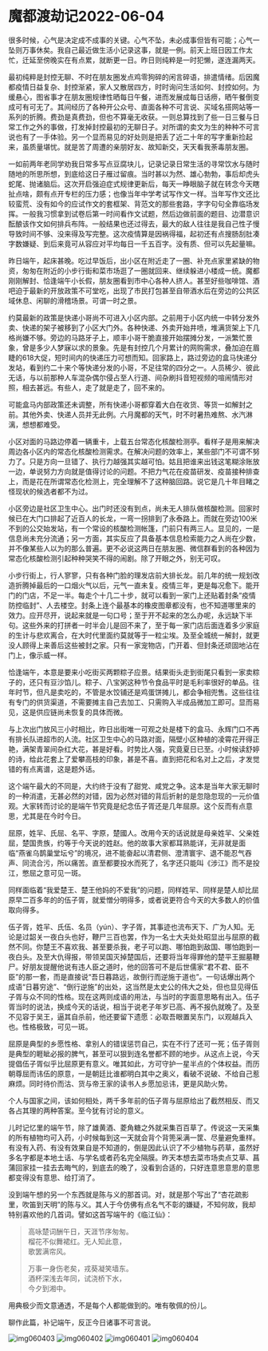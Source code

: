 # 魔都渡劫记2022-06-04

很多时候，心气是决定成不成事的关键。心气不坠，未必成事但皆有可能；心气一坠则万事休矣。我自己最近做生活小记录这事，就是一例。前天上班日因工作太忙，迁延至傍晚实在有点累，就断更一日。昨日则纯粹是一时犯懒，遂连漏两天。

最初纯粹是封控无聊、不时在朋友圈发点鸡零狗碎的闲言碎语，排遣情绪。后因魔都疫情日益复杂、封控渐紧，家人又散居四方，时时询问生活如何、封控如何。为缓悬心，图省事才在朋友圈规律性晒每日午餐，进而发展成每日话痨，晒午餐倒变成可有可无了。其间经历了各种开公众号、直面各种不可言说、买域名搭网站等一系列的折腾。费劲是真费劲，但也不算毫无收获。一则总算找到了些一日三餐与日常工作之外的事做，打发掉封控最初的无聊日子。对所谓的卖文为生的种种不可言说也有了一手体验。另一个显而易见的好处则是把丢了近二十年的写字重新捡起来，虽质量堪忧。就是苦了周遭的亲朋好友、故知新交，天天看我荼毒朋友圈。

一如前两年老同学劝我日常多写点豆腐块儿，记录记录日常生活的寻常饮水与随时随地的所思所想，到底给这日子雁过留痕。当时甚以为然、雄心勃勃，事后却虎头蛇尾、抛诸脑后。这次开启强迫症式规律更新后，每天一睁眼脑子就在转念今天瞎扯点啥，颇有点开专栏的压力感；也像当年中学考试写作文一样。当年写作文还比较蛮荒、没有如今的应试作文的套框架、背范文的那些套路，字字句句全靠临场发挥。一般我习惯拿到试卷后第一时间看作文试题，然后边做前面的题目、边潜意识酝酿该作文如何排兵布阵。一般结果也还过得去，最大的敌人往往是我自己性子慢导致时间不够、没来得及写完整。这次疫情算是因祸得福，起初还有点搜肠刮肚凑字数嫌疑、到后来竟可从容应对平均每日一千五百字。没有质、但可以先起量嘛。

昨日端午，起床甚晚。吃过早饭后，出小区在附近走了一圈、补充点家里紧缺的物资，匆匆在附近的小步行街和菜市场逛了一圈就回来、继续躲进小楼成一统。魔都刚刚解封、恰逢端午小长假，朋友圈看到市中心各种人挤人。甚至好些咖啡馆、酒吧迫于最新的开放政策不可堂吃，出现了市民打包甚至自带酒水后在旁边的公共区域休息、闲聊的滑稽场景。可谓一时之景。

约莫最新的政策是快递小哥尚不可进入小区内部。之前用于小区内统一中转分发外卖、快递的架子被移到了小区大门外。各种快递、外卖开始井喷，堆满货架上下几格尚嫌不够。旁边的马路牙子上，顺丰小哥干脆直接开始摆摊分发，一派繁忙景象，曾是多少人梦寐以求的景象。先是有封控几个月累计的网购需求，叠加迫在眉睫的618大促，短时间内的快递压力可想而知。回家路上，路过旁边的盒马快递分发站，看到约二十来个等快递分发的小哥，不足往常的四分之一。人员稀少、彼此无话，与以前那种人车混杂偶尔侵占至人行道、间杂刷抖音短视频的喧闹情形对照，相去甚远。有些人，走了就是走了，回不来的。

可能盒马内部政策还未调整，所有快递小哥都穿着大白在收货、等货一如解封之前。其他外卖、快递人员并无此例。六月魔都的天气，时不时暑热难熬、水汽淋漓，想想都难受。

小区对面的马路边停着一辆重卡，上载五台常态化核酸检测亭。看样子是用来解决周边各小区内的常态化核酸检测需求。在解决问题的效率上，某些部门不可谓不努力了。只是方向一旦错了、执行力越强其实越可怕。姑且把谁来出钱这笔糊涂账放一边，单说努力方向就是值得讨论的问题。不把力气花在疫苗研发、疫苗接种排查上，而是花在所谓常态化检测上，完全理解不了这种脑回路。说它是几十年目睹之怪现状的候选者都不为过。

小区旁边是社区卫生中心。出门时还没有到点，尚未无人排队做核酸检测。回家时候已在大门口排起了近百人的长龙，一弯一拐排到了永泰路上。而就在旁边100米不到的公交始发站，有一个常设的核酸检测帐篷，门前只有两三人。显见的，一是信息尚未充分流通；另一方面，其实反应了具备基本信息检索能力之人尚在少数，并不像某些人以为的那么普遍。更不必说这两日在朋友圈、微信群看到的各种因为常态化核酸检测引起种种哭笑不得的闹剧。除了开眼之外，别无可叹。

小步行街上，行人寥寥，只有各种门脸的理发店前大排长龙。前几年的统一规划改造折腾掉最后的一口烟火气以后，元气一直未复。疫情三年，更是每况愈下。能开门的门店，不足一半。每走个十几二十步，就可以看到一家门上还贴着封条“疫情防控临封”、人去楼空。封条上连个最基本的橡皮图章都没有，也不知道哪里来的效力。应开尽开，说起来就是一句口号；至于开不起来的怎么办呢，永远缺下半句。这些外来的打拼者一时半会儿是回不来了，至于每一家门店后面连着多少家庭的生计与悲欢离合，在大时代里面约莫就等于一粒尘埃。及至全城统一解封，就更没人顾得上来善后这些被封之家。只有一家宠物店，门开着、但封条还顽固地沾在门上，像示威一样。

恰逢端午，本意是要来小吃街买两颗粽子应景。结果街头走到街尾只看到一家卖粽子的，还只有豆沙馅儿。粽子、八宝粥这种节令食品平时是毛利率很好的单品。往年时节，但凡是卖吃的，不管是水饺铺还是鸡蛋饼摊儿，都会争相兜售。这些往往有专门的供货渠道，不需要摊主自己去加工、只需购入半成品微加工即可。显而易见，这是供应链尚未恢复的具体而微。

与上次出门放风三小时相比，昨日出街唯一可观之处是楼下的盒马、永辉门口不再有排长队进超市的人流。社区卫生中心的马路对面，隔壁小区种植的凌霄花开得正艳，满架青翠间杂红大花，甚是好看。时势比人强，究竟夏日已至。小时候读舒婷的诗，给此花套上了爱攀高枝的印象，甚是不喜。直到把花和名对上之后，才发觉错的有点离谱，这是题外话。

这个端午最大的不同是，大约终于没有了甜党、咸党之争。这本是当年大家无聊时的一种消遣，无甚必然的对错，因为必然对错的背后折射的是忽隐忽现的一元价值观。大家转而讨论的是端午节究竟是纪念伍子胥还是几年屈原。这个反而有点意思，尤其是在今时今日。

屈原，姓羋、氏屈、名平、字原，楚國人。改用今天的话说就是母亲姓羋、父亲姓屈，楚国贵族，约等于今天说的姓赵。他的故事大家都耳熟能详，无非就是面临“燕雀乌鹊巢堂坛兮”的境况，进不能奋起以清君侧、澄清寰宇、退不能忍气吞声、同流合污，所以痛苦。直至都要投水而死了，名字还只能叫《涉江》而不是投江，憋屈之意可见一斑。

同样面临着“我爱楚王、楚王他妈的不爱我”的问题，同样姓羋、同样是楚人却比屈原早二百多年的的伍子胥，就爱憎分明得多，或者说更符合今天的大多数人的价值取向得多。

伍子胥，姓羋、氏伍、名员（yún）、字子胥，其事迹也流布天下、广为人知。无论是过韶关一夜白头也好，鞭尸三百也罢，作为一名士大夫处处昭显出与屈原的截然不同。你楚王不喜欢我、甚至要杀我，老子可以跑、哪怕跑到敌国、哪怕跑到一夜白头。及至大仇得报，带领吴国灭掉楚国后，还要将当年得罪他的楚平王掘墓鞭尸。好朋友提醒他说有违人臣之道时，他的回答可不是后世儒家“君不君、臣不臣”的那一套，而是直接说“吾日暮路远，故倒行而逆施于道也”。一句话爆出两个成语“日暮穷途”、“倒行逆施”的出处，这当然是太史公的伟大之处，但也显见得伍子胥与众不同的性格。现在这两则成语的用法，与当时的字面意思略有出入。伍子胥当时的说法，换成今天的话说，相当于说老子年岁已高、再不报仇就晚了。及至不见容于吴王，逼其自杀前，他还要留下遗愿：必取吾眼置吴东门，以观越兵入也。性格极致，可见一斑。

屈原是典型的乡愿性格、拿别人的错误惩罚自己，实在不行了还可一死；伍子胥则是典型的睚眦必报的脾气，甚至可以狠到连名誉都不顾的地步。从这点上说，今天提倡伍子胥似乎比屈原更有意义。唯其如此，方可守护一星半点的个体权益。而历朝尊屈而讳伍的原意，一是朝廷比谁都明白其中之奥义，看破不说破、不给自己惹麻烦。同时待价而沽、货与帝王家的读书人乡愿加忌讳，更是风助火势。

个人与国家之间，该如何相处，两千多年前的伍子胥与屈原给出了截然相反、而又各占其理的两种答案。至今犹有讨论的意义。

儿时记忆里的端午节，除了雄黄酒、菱角糖之外就采集百百草了。传说这一天采集的所有植物均可入药，小时候每到这一天就会背个背篼采满一筐、尽量避免重样。有没有入药、有没有效果自是不知道的，倒是因此认识了不少植物与药草，虽然好多名字都是本地土话、与学名或者药名完全隔膜。昨天本想去菜市场卖点艾草、菖蒲回家挂一挂去去晦气的，到底去的晚了，没看到合适的，只好连意思意思的意思都变得没有意思、给打消了。

没到端午想的另一个东西就是陈与义的那首词。对，就是那个写出了“杏花疏影里，吹笛到天明”的陈与义。其人于今仿佛有点名气不彰的嫌疑，不知何故，我却特别喜欢他的几首词。譬如这首写端午的《临江仙》：

> 高咏楚词酬午日，天涯节序匆匆。  
> 榴花不似舞裙红。无人知此意，  
> 歌罢满帘风。
> 
> 万事一身伤老矣，戎葵凝笑墙东。  
> 酒杯深浅去年同，试浇桥下水，  
> 今夕到湘中。

用典极少而文意通透，不是每个人都能做到的。唯有敬佩的份儿。

聊作此篇，补记端午，反正今日诸事不可言说。

<img decoding="async" src="https://i0.wp.com/s2.loli.net/2022/06/04/dkvJ6M3tDQz27x1.jpg?w=640&#038;ssl=1" alt="img060403" data-recalc-dims="1" />  
<img decoding="async" src="https://i0.wp.com/s2.loli.net/2022/06/04/3POiraQylgT8fqM.jpg?w=640&#038;ssl=1" alt="img060402" data-recalc-dims="1" />  
<img decoding="async" src="https://i0.wp.com/s2.loli.net/2022/06/04/iCWdjoRDu2q1YPz.jpg?w=640&#038;ssl=1" alt="img060401" data-recalc-dims="1" />  
<img decoding="async" src="https://i0.wp.com/s2.loli.net/2022/06/04/npsy1GkXQcSwHxf.jpg?w=640&#038;ssl=1" alt="img060404" data-recalc-dims="1" />
